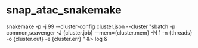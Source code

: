 # snap_atac_snakemake

snakemake -p -j 99 --cluster-config cluster.json --cluster "sbatch  -p common,scavenger -J {cluster.job} --mem={cluster.mem} -N 1 -n {threads} -o {cluster.out} -e {cluster.err} " &> log &
